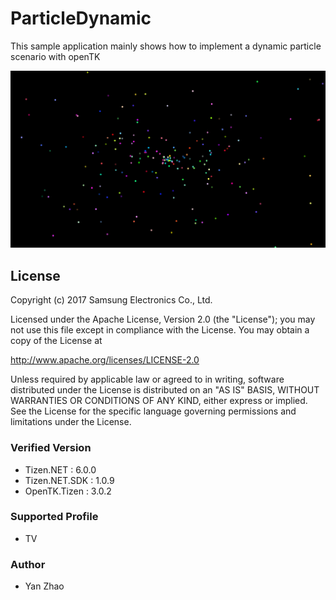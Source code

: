 # ParticleDynamic 
This sample application mainly shows how to implement a dynamic particle scenario with openTK


![OPENTK](./Screenshots/ParticleDynamic.png)

## License
Copyright (c) 2017 Samsung Electronics Co., Ltd.

Licensed under the Apache License, Version 2.0 (the "License");
you may not use this file except in compliance with the License.
You may obtain a copy of the License at

http://www.apache.org/licenses/LICENSE-2.0

Unless required by applicable law or agreed to in writing, software
distributed under the License is distributed on an "AS IS" BASIS,
WITHOUT WARRANTIES OR CONDITIONS OF ANY KIND, either express or implied.
See the License for the specific language governing permissions and
limitations under the License.

### Verified Version
* Tizen.NET : 6.0.0
* Tizen.NET.SDK : 1.0.9
* OpenTK.Tizen : 3.0.2

### Supported Profile
* TV

### Author
* Yan Zhao
